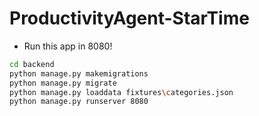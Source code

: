 # ProductivityAgent-StarTime

- Run this app in 8080!
```bash
cd backend
python manage.py makemigrations
python manage.py migrate
python manage.py loaddata fixtures\categories.json
python manage.py runserver 8080
```
